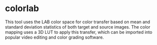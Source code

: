 # colorlab
This tool uses the LAB color space for color transfer based on mean and standard deviation statistics of both target and source images. The color mapping uses a 3D LUT to apply this transfer, which can be imported into popular video editing and color grading software.
